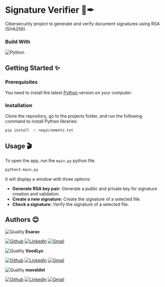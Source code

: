 # Signature Verifier 📃✒

Cibersecurity project to generate and verify document signatures using RSA (SHA256).

### Build With

![Python](https://img.shields.io/badge/Python-14354C?style=for-the-badge&logo=python&logoColor=white)

## Getting Started ✨

### Prerequisites

You need to install the latest [Python](https://www.python.org/downloads/) version on your computer.

### Installation

Clone the repository, go to the projects folder, and run the following command to install Python libraries:
```sh
pip install -r requirements.txt
```

## Usage 🎬

To open the app, run the `main.py` python file.

```sh
python3 main.py
```

It will display a window with three options:
- **Generate RSA key pair:** Generate a public and private key for signature creation and validation.
- **Create a new signature:** Create the signature of a selected file.
- **Check a signature:** Verify the signature of a selected file.

## Authors 😊

![Quality](https://images.weserv.nl/?url=avatars.githubusercontent.com/u/48232743?v=4&h=50&w=50&fit=cover&mask=circle&maxage=7d) **Esarac**

[![Github](https://img.shields.io/badge/GitHub-100000?style=for-the-badge&logo=github&logoColor=white)](https://github.com/Esarac)
[![LinkedIn](https://img.shields.io/badge/LinkedIn-0077B5?style=for-the-badge&logo=linkedin&logoColor=white)](https://www.linkedin.com/in/estebanarizaacosta/)
[![Gmail](https://img.shields.io/badge/Gmail-D14836?style=for-the-badge&logo=gmail&logoColor=white)](mailto:acosta57esteban@gmail.com)

![Quality](https://images.weserv.nl/?url=avatars.githubusercontent.com/u/48293069?v=4&h=50&w=50&fit=cover&mask=circle&maxage=7d) **VoodLyc**

[![Github](https://img.shields.io/badge/GitHub-100000?style=for-the-badge&logo=github&logoColor=white)](https://github.com/VoodLyc)
[![LinkedIn](https://img.shields.io/badge/LinkedIn-0077B5?style=for-the-badge&logo=linkedin&logoColor=white)](https://www.linkedin.com/in/johan-giraldo-rubio/)
[![Gmail](https://img.shields.io/badge/Gmail-D14836?style=for-the-badge&logo=gmail&logoColor=white)](mailto:j.sebasgr036@gmail.com)

![Quality](https://images.weserv.nl/?url=avatars.githubusercontent.com/u/48870467?v=4&h=50&w=50&fit=cover&mask=circle&maxage=7d) **mavaldot**

[![Github](https://img.shields.io/badge/GitHub-100000?style=for-the-badge&logo=github&logoColor=white)](https://github.com/mavaldot)
[![LinkedIn](https://img.shields.io/badge/LinkedIn-0077B5?style=for-the-badge&logo=linkedin&logoColor=white)](https://www.linkedin.com/in/mateovaldes/)
[![Gmail](https://img.shields.io/badge/Gmail-D14836?style=for-the-badge&logo=gmail&logoColor=white)](mailto:mateovaldes97@gmail.com)
